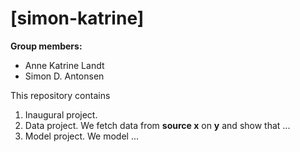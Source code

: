 # \[simon-katrine\]

**Group members:**
- Anne Katrine Landt
- Simon D. Antonsen

This repository contains  
1. Inaugural project. 
2. Data project. We fetch data from **source x** on **y** and show that ...
3. Model project. We model ...
